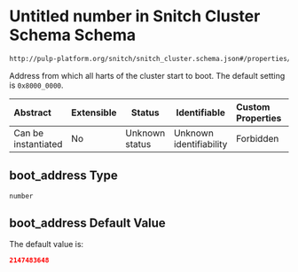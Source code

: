 # Untitled number in Snitch Cluster Schema Schema

```txt
http://pulp-platform.org/snitch/snitch_cluster.schema.json#/properties/boot_address
```

Address from which all harts of the cluster start to boot. The default setting is `0x8000_0000`.


| Abstract            | Extensible | Status         | Identifiable            | Custom Properties | Additional Properties | Access Restrictions | Defined In                                                                        |
| :------------------ | ---------- | -------------- | ----------------------- | :---------------- | --------------------- | ------------------- | --------------------------------------------------------------------------------- |
| Can be instantiated | No         | Unknown status | Unknown identifiability | Forbidden         | Allowed               | none                | [snitch_cluster.schema.json\*](snitch_cluster.schema.json "open original schema") |

## boot_address Type

`number`

## boot_address Default Value

The default value is:

```json
2147483648
```
